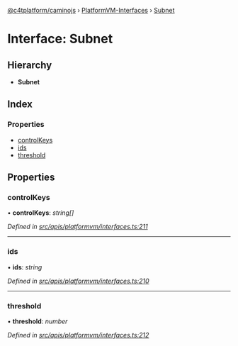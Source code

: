 [@c4tplatform/caminojs](../api.md) › [PlatformVM-Interfaces](../modules/platformvm_interfaces.md) › [Subnet](platformvm_interfaces.subnet.md)

# Interface: Subnet

## Hierarchy

* **Subnet**

## Index

### Properties

* [controlKeys](platformvm_interfaces.subnet.md#controlkeys)
* [ids](platformvm_interfaces.subnet.md#ids)
* [threshold](platformvm_interfaces.subnet.md#threshold)

## Properties

###  controlKeys

• **controlKeys**: *string[]*

*Defined in [src/apis/platformvm/interfaces.ts:211](https://github.com/chain4travel/caminojs/blob/ac57b5af/src/apis/platformvm/interfaces.ts#L211)*

___

###  ids

• **ids**: *string*

*Defined in [src/apis/platformvm/interfaces.ts:210](https://github.com/chain4travel/caminojs/blob/ac57b5af/src/apis/platformvm/interfaces.ts#L210)*

___

###  threshold

• **threshold**: *number*

*Defined in [src/apis/platformvm/interfaces.ts:212](https://github.com/chain4travel/caminojs/blob/ac57b5af/src/apis/platformvm/interfaces.ts#L212)*
